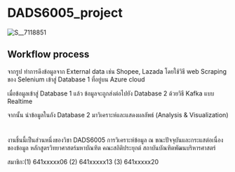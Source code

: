 # DADS6005_project


![S__7118851](https://user-images.githubusercontent.com/113499057/212286982-e6b76562-b2ac-474c-9a2c-2113340e2d8a.jpg)

## Workflow process

จากรูป ทำการดึงข้อมูลจาก External data เช่น Shopee, Lazada โดยใช้วิธี web Scraping ของ Selenium เข้าสู่ Database 1 ที่อยู่บน Azure cloud

เมื่อข้อมูลเข้าสู่ Database 1 แล้ว ข้อมูลจะถูกส่งต่อไปยัง Database 2 ด้วยวิธี Kafka แบบ Realtime

จากนั้น นำข้อมูลในถัง Database 2 มาวิเคราะห์และแสดงผลลัพธ์ (Analysis & Visualization)




#
งานชิ้นนี้เป็นส่วนหนึ่งของวิชา DADS6005 การวิเคราะห์ข้อมูล ณ ขณะปัจจุบันและกระแสต่อเนื่องของข้อมูล หลักสูตรวิทยาศาสตร์มหาบัณฑิต คณะสถิติประยุกต์ สถาบันบัณฑิตพัฒนบริหารศาสตร์

สมาชิก:(1) 641xxxxx06 (2) 641xxxxx13 (3) 641xxxxx20
